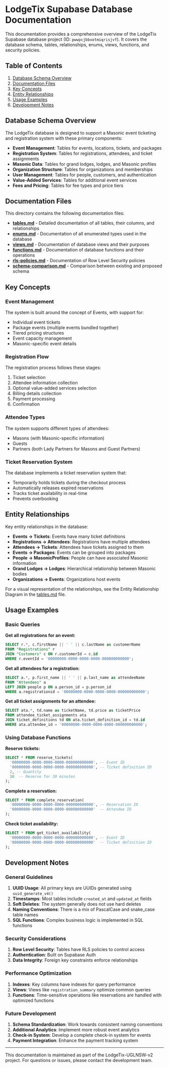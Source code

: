 # LodgeTix Supabase Database Documentation

This documentation provides a comprehensive overview of the LodgeTix Supabase database project (ID: `pwwpcjbbxotmiqrisjvf`). It covers the database schema, tables, relationships, enums, views, functions, and security policies.

## Table of Contents

1. [Database Schema Overview](#database-schema-overview)
2. [Documentation Files](#documentation-files)
3. [Key Concepts](#key-concepts)
4. [Entity Relationships](#entity-relationships)
5. [Usage Examples](#usage-examples)
6. [Development Notes](#development-notes)

## Database Schema Overview

The LodgeTix database is designed to support a Masonic event ticketing and registration system with these primary components:

- **Event Management**: Tables for events, locations, tickets, and packages
- **Registration System**: Tables for registrations, attendees, and ticket assignments
- **Masonic Data**: Tables for grand lodges, lodges, and Masonic profiles
- **Organization Structure**: Tables for organizations and memberships
- **User Management**: Tables for people, customers, and authentication
- **Value-Added Services**: Tables for additional event services
- **Fees and Pricing**: Tables for fee types and price tiers

## Documentation Files

This directory contains the following documentation files:

- [**tables.md**](./tables.md) - Detailed documentation of all tables, their columns, and relationships
- [**enums.md**](./enums.md) - Documentation of all enumerated types used in the database
- [**views.md**](./views.md) - Documentation of database views and their purposes
- [**functions.md**](./functions.md) - Documentation of database functions and their operations
- [**rls-policies.md**](./rls-policies.md) - Documentation of Row Level Security policies
- [**schema-comparison.md**](./schema-comparison.md) - Comparison between existing and proposed schema

## Key Concepts

### Event Management

The system is built around the concept of Events, with support for:
- Individual event tickets
- Package events (multiple events bundled together)
- Tiered pricing structures
- Event capacity management
- Masonic-specific event details

### Registration Flow

The registration process follows these stages:
1. Ticket selection
2. Attendee information collection
3. Optional value-added services selection
4. Billing details collection
5. Payment processing
6. Confirmation

### Attendee Types

The system supports different types of attendees:
- Masons (with Masonic-specific information)
- Guests
- Partners (both Lady Partners for Masons and Guest Partners)

### Ticket Reservation System

The database implements a ticket reservation system that:
- Temporarily holds tickets during the checkout process
- Automatically releases expired reservations
- Tracks ticket availability in real-time
- Prevents overbooking

## Entity Relationships

Key entity relationships in the database:

- **Events → Tickets**: Events have many ticket definitions
- **Registrations → Attendees**: Registrations have multiple attendees
- **Attendees → Tickets**: Attendees have tickets assigned to them
- **Events → Packages**: Events can be grouped into packages
- **People → MasonicProfiles**: People can have associated Masonic information
- **Grand Lodges → Lodges**: Hierarchical relationship between Masonic bodies
- **Organizations → Events**: Organizations host events

For a visual representation of the relationships, see the Entity Relationship Diagram in the [tables.md](./tables.md) file.

## Usage Examples

### Basic Queries

**Get all registrations for an event:**
```sql
SELECT r.*, c.firstName || ' ' || c.lastName as customerName
FROM "Registrations" r
JOIN "Customers" c ON r.customerId = c.id
WHERE r.eventId = '00000000-0000-0000-0000-000000000000';
```

**Get all attendees for a registration:**
```sql
SELECT a.*, p.first_name || ' ' || p.last_name as attendeeName
FROM "Attendees" a
LEFT JOIN people p ON a.person_id = p.person_id
WHERE a.registrationid = '00000000-0000-0000-0000-000000000000';
```

**Get all ticket assignments for an attendee:**
```sql
SELECT ata.*, td.name as ticketName, td.price as ticketPrice
FROM attendee_ticket_assignments ata
JOIN ticket_definitions td ON ata.ticket_definition_id = td.id
WHERE ata.attendee_id = '00000000-0000-0000-0000-000000000000';
```

### Using Database Functions

**Reserve tickets:**
```sql
SELECT * FROM reserve_tickets(
  '00000000-0000-0000-0000-000000000000', -- Event ID
  '00000000-0000-0000-0000-000000000000', -- Ticket definition ID
  2, -- Quantity
  30  -- Reserve for 30 minutes
);
```

**Complete a reservation:**
```sql
SELECT * FROM complete_reservation(
  '00000000-0000-0000-0000-000000000000', -- Reservation ID
  '00000000-0000-0000-0000-000000000000'  -- Attendee ID
);
```

**Check ticket availability:**
```sql
SELECT * FROM get_ticket_availability(
  '00000000-0000-0000-0000-000000000000', -- Event ID
  '00000000-0000-0000-0000-000000000000'  -- Ticket definition ID
);
```

## Development Notes

### General Guidelines

1. **UUID Usage**: All primary keys are UUIDs generated using `uuid_generate_v4()`
2. **Timestamps**: Most tables include `created_at` and `updated_at` fields
3. **Soft Deletes**: The system generally does not use hard deletes
4. **Naming Conventions**: There is a mix of PascalCase and snake_case table names
5. **SQL Functions**: Complex business logic is implemented in SQL functions

### Security Considerations

1. **Row Level Security**: Tables have RLS policies to control access
2. **Authentication**: Built on Supabase Auth
3. **Data Integrity**: Foreign key constraints enforce relationships

### Performance Optimization

1. **Indexes**: Key columns have indexes for query performance
2. **Views**: Views like `registration_summary` optimize common queries
3. **Functions**: Time-sensitive operations like reservations are handled with optimized functions

### Future Development

1. **Schema Standardization**: Work towards consistent naming conventions
2. **Additional Analytics**: Implement more robust event analytics
3. **Check-in System**: Develop a complete check-in system for events
4. **Payment Integration**: Enhance the payment tracking system

---

This documentation is maintained as part of the LodgeTix-UGLNSW-v2 project. For questions or issues, please contact the development team.